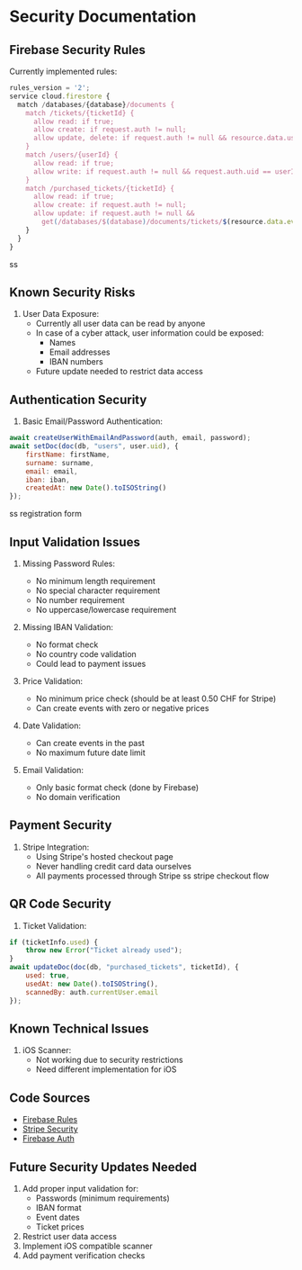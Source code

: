 # Security Documentation

## Firebase Security Rules
Currently implemented rules:
```javascript
rules_version = '2';
service cloud.firestore {
  match /databases/{database}/documents {
    match /tickets/{ticketId} {
      allow read: if true;
      allow create: if request.auth != null;
      allow update, delete: if request.auth != null && resource.data.userId == request.auth.uid;
    }
    match /users/{userId} {
      allow read: if true;
      allow write: if request.auth != null && request.auth.uid == userId;
    }
    match /purchased_tickets/{ticketId} {
      allow read: if true;
      allow create: if request.auth != null;
      allow update: if request.auth != null && 
        get(/databases/$(database)/documents/tickets/$(resource.data.eventId)).data.userId == request.auth.uid;
    }
  }
}
```
ss

## Known Security Risks
1. User Data Exposure:
   - Currently all user data can be read by anyone
   - In case of a cyber attack, user information could be exposed:
     - Names
     - Email addresses
     - IBAN numbers
   - Future update needed to restrict data access

## Authentication Security
1. Basic Email/Password Authentication:
```javascript
await createUserWithEmailAndPassword(auth, email, password);
await setDoc(doc(db, "users", user.uid), {
    firstName: firstName,
    surname: surname,
    email: email,
    iban: iban,
    createdAt: new Date().toISOString()
});
```
ss registration form

## Input Validation Issues
1. Missing Password Rules:
   - No minimum length requirement
   - No special character requirement
   - No number requirement
   - No uppercase/lowercase requirement

2. Missing IBAN Validation:
   - No format check
   - No country code validation
   - Could lead to payment issues

3. Price Validation:
   - No minimum price check (should be at least 0.50 CHF for Stripe)
   - Can create events with zero or negative prices

4. Date Validation:
   - Can create events in the past
   - No maximum future date limit

5. Email Validation:
   - Only basic format check (done by Firebase)
   - No domain verification

## Payment Security
1. Stripe Integration:
   - Using Stripe's hosted checkout page
   - Never handling credit card data ourselves
   - All payments processed through Stripe
ss stripe checkout flow

## QR Code Security
1. Ticket Validation:
```javascript
if (ticketInfo.used) {
    throw new Error("Ticket already used");
}
await updateDoc(doc(db, "purchased_tickets", ticketId), {
    used: true,
    usedAt: new Date().toISOString(),
    scannedBy: auth.currentUser.email
});
```

## Known Technical Issues
1. iOS Scanner:
   - Not working due to security restrictions
   - Need different implementation for iOS

## Code Sources
- [Firebase Rules](https://firebase.google.com/docs/rules/basics)
- [Stripe Security](https://stripe.com/docs/security)
- [Firebase Auth](https://firebase.google.com/docs/auth)

## Future Security Updates Needed
1. Add proper input validation for:
   - Passwords (minimum requirements)
   - IBAN format
   - Event dates
   - Ticket prices
2. Restrict user data access
3. Implement iOS compatible scanner
4. Add payment verification checks